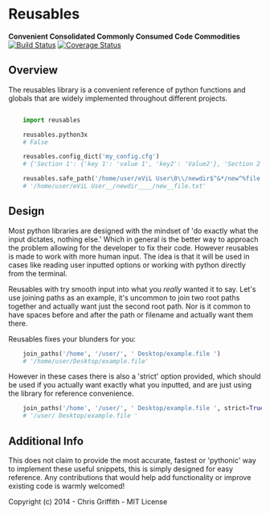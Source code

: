 # Reusables
**Convenient Consolidated Commonly Consumed Code Commodities**
[![Build Status](https://travis-ci.org/cdgriffith/Reusables.png?branch=master)](https://travis-ci.org/cdgriffith/Reusables)
[![Coverage Status](https://coveralls.io/repos/cdgriffith/Reusables/badge.png?branch=master)](https://coveralls.io/r/cdgriffith/Reusables?branch=master)

## Overview

The reusables library is a convenient reference of python functions and globals
that are widely implemented throughout different projects.

```python

    import reusables

    reusables.python3x
    # False

    reusables.config_dict('my_config.cfg')
    # {'Section 1': {'key 1': 'value 1', 'key2': 'Value2'}, 'Section 2': {}}

    reusables.safe_path('/home/user/eViL User\0\\/newdir$^&*/new^%file.txt')
    # '/home/user/eViL User__/newdir____/new__file.txt'

```

## Design

Most python libraries are designed with the mindset of 'do exactly what the
input dictates, nothing else.' Which in general is the better way to approach
the problem allowing for the developer to fix their code. However reusables
is made to work with more human input. The idea is that it will be used
in cases like reading user inputted options or working with python
directly from the terminal.

Reusables with try smooth input into what you *really* wanted it to say.
Let's use joining paths as an example, it's uncommon to join two root paths together
and actually want just the second root path. Nor is it common to have spaces
before and after the path or filename and actually want them there.

Reusables fixes your blunders for you:
```python
    join_paths('/home', '/user/', ' Desktop/example.file ')
    # '/home/user/Desktop/example.file'
```

However in these cases there is also a 'strict' option provided, which should be
used if you actually want exactly what you inputted, and are just using the
library for reference convenience.

```python
    join_paths('/home', '/user/', ' Desktop/example.file ', strict=True)
    # '/user/ Desktop/example.file '
```

## Additional Info

This does not claim to provide the most accurate, fastest or 'pythonic' way to
implement these useful snippets, this is simply designed for easy reference.
Any contributions that would help add functionality or improve existing
code is warmly welcomed\!

Copyright \(c\) 2014  \- Chris Griffith \- MIT License